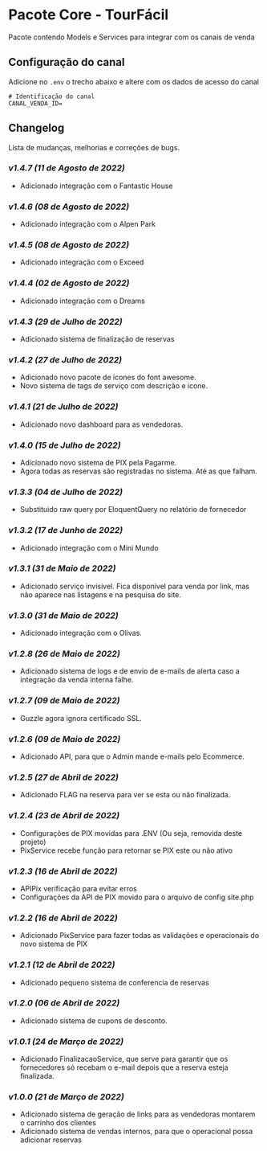 # Pacote Core - TourFácil

Pacote contendo Models e Services para integrar com os canais de venda

## Configuração do canal

Adicione no `.env` o trecho abaixo e altere com os dados de acesso do canal

```text
# Identificação do canal
CANAL_VENDA_ID=
```
## Changelog

Lista de mudanças, melhorias e correções de bugs.

### *v1.4.7 (11 de Agosto de 2022)*
- Adicionado integração com o Fantastic House

### *v1.4.6 (08 de Agosto de 2022)*
- Adicionado integração com o Alpen Park

### *v1.4.5 (08 de Agosto de 2022)*
- Adicionado integração com o Exceed

### *v1.4.4 (02 de Agosto de 2022)*
- Adicionado integração com o Dreams

### *v1.4.3 (29 de Julho de 2022)*
- Adicionado sistema de finalização de reservas

### *v1.4.2 (27 de Julho de 2022)*
- Adicionado novo pacote de icones do font awesome.
- Novo sistema de tags de serviço com descrição e icone.

### *v1.4.1 (21 de Julho de 2022)*
- Adicionado novo dashboard para as vendedoras.

### *v1.4.0 (15 de Julho de 2022)*
- Adicionado novo sistema de PIX pela Pagarme.
- Agora todas as reservas são registradas no sistema. Até as que falham.

### *v1.3.3 (04 de Julho de 2022)*
- Substituido raw query por EloquentQuery no relatório de fornecedor

### *v1.3.2 (17 de Junho de 2022)*
- Adicionado integração com o Mini Mundo

### *v1.3.1 (31 de Maio de 2022)*
- Adicionado serviço invisivel. Fica disponivel para venda por link, mas não aparece nas listagens e na pesquisa do site.

### *v1.3.0 (31 de Maio de 2022)*
- Adicionado integração com o Olivas.

### *v1.2.8 (26 de Maio de 2022)*
- Adicionado sistema de logs e de envio de e-mails de alerta caso a integração da venda interna falhe.

### *v1.2.7 (09 de Maio de 2022)*
- Guzzle agora ignora certificado SSL.

### *v1.2.6 (09 de Maio de 2022)*
- Adicionado API, para que o Admin mande e-mails pelo Ecommerce.

### *v1.2.5 (27 de Abril de 2022)*
- Adicionado FLAG na reserva para ver se esta ou não finalizada.

### *v1.2.4 (23 de Abril de 2022)*
- Configurações de PIX movidas para .ENV (Ou seja, removida deste projeto)
- PixService recebe função para retornar se PIX este ou não ativo

### *v1.2.3 (16 de Abril de 2022)*
- APIPix verificação para evitar erros
- Configurações da API de PIX movido para o arquivo de config site.php

### *v1.2.2 (16 de Abril de 2022)*
- Adicionado PixService para fazer todas as validações e operacionais do novo sistema de PIX

### *v1.2.1 (12 de Abril de 2022)*
- Adicionado pequeno sistema de conferencia de reservas

### *v1.2.0 (06 de Abril de 2022)*
- Adicionado sistema de cupons de desconto.

### *v1.0.1 (24 de Março de 2022)*
- Adicionado FinalizacaoService, que serve para garantir que os fornecedores só recebam o e-mail depois que a reserva esteja finalizada.

### *v1.0.0 (21 de Março de 2022)*
- Adicionado sistema de geração de links para as vendedoras montarem o carrinho dos clientes
- Adicionado sistema de vendas internos, para que o operacional possa adicionar reservas
